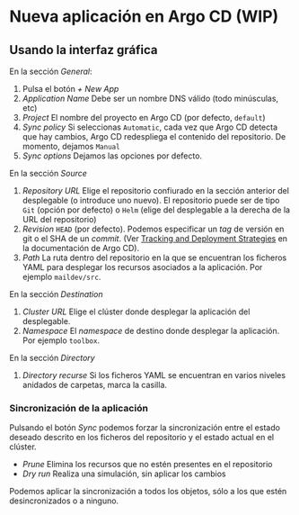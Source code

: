 # Nueva aplicación en Argo CD (WIP)

## Usando la interfaz gráfica

En la sección *General*:

1. Pulsa el botón *+ New App*
1. *Application Name* Debe ser un nombre DNS válido (todo minúsculas, etc)
1. *Project* El nombre del proyecto en Argo CD (por defecto, `default`)
1. *Sync policy* Si seleccionas `Automatic`, cada vez que Argo CD detecta que hay cambios, Argo CD redespliega el contenido del repositorio. De momento, dejamos `Manual`
1. *Sync options* Dejamos las opciones por defecto.

En la sección *Source*

1. *Repository URL* Elige el repositorio confiurado en la sección anterior del desplegable (o introduce uno nuevo). El repositorio puede ser de tipo `Git` (opción por defecto) o `Helm` (elige del desplegable a la derecha de la URL del repositorio)
1. *Revision* `HEAD` (por defecto). Podemos especificar un *tag* de versión en git o el SHA de un *commit*. (Ver [Tracking and Deployment Strategies](https://argoproj.github.io/argo-cd/user-guide/tracking_strategies/#git) en la documentación de Argo CD).
1. *Path* La ruta dentro del repositorio en la que se encuentran los ficheros YAML para desplegar los recursos asociados a la aplicación. Por ejemplo `maildev/src`.

En la sección *Destination*

1. *Cluster URL* Elige el clúster donde desplegar la aplicación del desplegable.
1. *Namespace* El *namespace* de destino donde desplegar la aplicación. Por ejemplo `toolbox`.

En la sección *Directory*

1. *Directory recurse* Si los ficheros YAML se encuentran en varios niveles anidados de carpetas, marca la casilla.

### Sincronización de la aplicación

Pulsando el botón *Sync* podemos forzar la sincronización entre el estado deseado descrito en los ficheros del repositorio y el estado actual en el clúster.

* *Prune* Elimina los recursos que no estén presentes en el repositorio
* *Dry run* Realiza una simulación, sin aplicar los cambios

Podemos aplicar la sincronización a todos los objetos, sólo a los que estén desincronizados o a ninguno.
